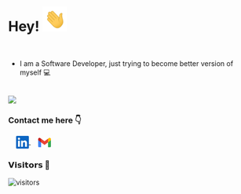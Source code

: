 # Hey! <img height="50px" src="https://github.com/VinaySharmaMnnit/VinaySharmaMnnit/blob/main/assets/waving_hand_sign_1024.gif">

<br>

- I am a Software Developer, just trying to become better version of myself :computer:
<br>


<a href="https://github-readme-stats.vercel.app/api?username=VinaySharmaMnnit&show_icons=true&theme=cobalt">
  <img align="center" src="https://github-readme-stats.vercel.app/api?username=VinaySharmaMnnit&show_icons=true&theme=cobalt&custom_title=My GitHub Stats" />
</a>



### Contact me here     :point_down:
&nbsp; &nbsp; <a href="https://www.linkedin.com/in/vinay-sharma-11a35a179/">
    <img align="center" width="26px" src="https://github.com/VinaySharmaMnnit/VinaySharmaMnnit/blob/main/assets/linkedin.jpeg" />
 </a>  &nbsp; &nbsp; 
<a href="https://mail.google.com/mail/?view=cm&fs=1&tf=1&to=vs2021999@gmail.com">
    <img align="center" width="26px" src="https://github.com/VinaySharmaMnnit/VinaySharmaMnnit/blob/main/assets/gmail.png" />
</a>
<br>

### 𝗩𝗶𝘀𝗶𝘁𝗼𝗿𝘀 :eyes:

![visitors](https://visitor-badge.glitch.me/badge?page_id=VinaySharmaMnnit)
